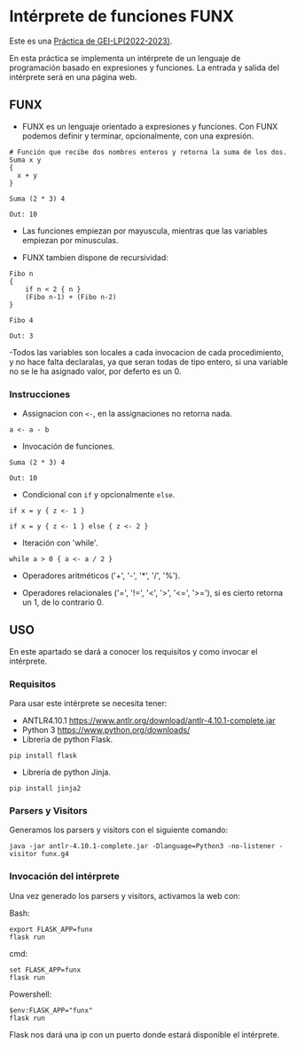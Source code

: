 # Intérprete de funciones FUNX

Este es una [Práctica de GEI-LP(2022-2023)](https://github.com/gebakx/lp-funcions).

En esta práctica se implementa un intérprete de un lenguaje de programación basado en expresiones y funciones.
La entrada y salida del intérprete será en una página web.

## FUNX

- FUNX es un lenguaje orientado a expresiones y funciones. Con FUNX podemos definir y terminar, opcionalmente, con una expresión.
```
# Función que recibe dos nombres enteros y retorna la suma de los dos.
Suma x y
{
  x + y
}

Suma (2 * 3) 4 
```

```
Out: 10 
```

- Las funciones empiezan por mayuscula, mientras que las variables empiezan por minusculas.


- FUNX tambien dispone de recursividad:
```
Fibo n
{
    if n < 2 { n }
    (Fibo n-1) + (Fibo n-2)
}

Fibo 4
```

```
Out: 3
```

-Todos las variables son locales a cada invocacion de cada procedimiento, y no hace falta declaralas, ya que seran todas de tipo entero, si una variable no se le ha asignado valor, por deferto es un 0.


### Instrucciones
- Assignacion con `<-`, en la assignaciones no retorna nada.
```
a <- a - b
```
- Invocación de funciones.
```
Suma (2 * 3) 4 
```
```
Out: 10 
```
- Condicional con `if` y opcionalmente `else`.
```
if x = y { z <- 1 }
```
```
if x = y { z <- 1 } else { z <- 2 }
```

- Iteración con 'while'.
```
while a > 0 { a <- a / 2 }
```

- Operadores aritméticos ('+', '-', '*', '/', '%').

- Operadores relacionales ('=', '!=', '<', '&gt;', '<=', '&gt;='), si es cierto retorna un 1, de lo contrario 0.


## USO

En este apartado se dará a conocer los requisitos y como invocar el intérprete.

### Requisitos

Para usar este intérprete se necesita tener:
- ANTLR4.10.1 https://www.antlr.org/download/antlr-4.10.1-complete.jar
- Python 3 https://www.python.org/downloads/
- Librería de python Flask.
```
pip install flask
```
- Librería de python Jinja.
```
pip install jinja2
```

### Parsers y Visitors

Generamos los parsers y visitors con el siguiente comando:
```
java -jar antlr-4.10.1-complete.jar -Dlanguage=Python3 -no-listener -visitor funx.g4
```

### Invocación del intérprete

Una vez generado los parsers y visitors, activamos la web con:

Bash:
```
export FLASK_APP=funx
flask run
```
cmd:
```
set FLASK_APP=funx
flask run
```
Powershell:
```
$env:FLASK_APP="funx"
flask run
```

Flask nos dará una ip con un puerto donde estará disponible el intérprete.
